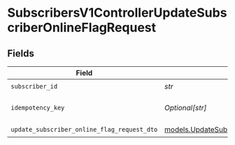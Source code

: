# SubscribersV1ControllerUpdateSubscriberOnlineFlagRequest


## Fields

| Field                                                                                            | Type                                                                                             | Required                                                                                         | Description                                                                                      |
| ------------------------------------------------------------------------------------------------ | ------------------------------------------------------------------------------------------------ | ------------------------------------------------------------------------------------------------ | ------------------------------------------------------------------------------------------------ |
| `subscriber_id`                                                                                  | *str*                                                                                            | :heavy_check_mark:                                                                               | N/A                                                                                              |
| `idempotency_key`                                                                                | *Optional[str]*                                                                                  | :heavy_minus_sign:                                                                               | A header for idempotency purposes                                                                |
| `update_subscriber_online_flag_request_dto`                                                      | [models.UpdateSubscriberOnlineFlagRequestDto](../models/updatesubscriberonlineflagrequestdto.md) | :heavy_check_mark:                                                                               | N/A                                                                                              |